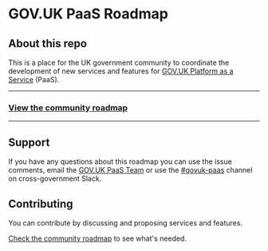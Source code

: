 GOV.UK PaaS Roadmap
===================

About this repo
---------------

This is a place for the UK government community to coordinate the development
of new services and features for [GOV.UK Platform as a Service](https://www.cloud.service.gov.uk/) (PaaS).

---

### **[View the community roadmap](https://github.com/alphagov/paas-roadmap/projects/1)**

---

## Support

If you have any questions about this roadmap you can use the issue comments, email the [GOV.UK PaaS Team](mailto:govuk-paas-support@digital.cabinet-office.gov.uk) or use the [#govuk-paas](https://ukgovernmentdigital.slack.com/messages/C33SAH4GJ) channel on cross-government Slack.

## Contributing

You can contribute by discussing and proposing services and features.

[Check the community roadmap](https://github.com/alphagov/paas-roadmap/projects/1) to see what's needed.

